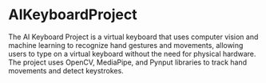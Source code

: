 # AIKeyboardProject
The AI Keyboard Project is a virtual keyboard that uses computer vision and machine learning to recognize hand gestures and movements, allowing users to type on a virtual keyboard without the need for physical hardware. The project uses OpenCV, MediaPipe, and Pynput libraries to track hand movements and detect keystrokes.

